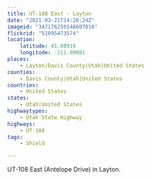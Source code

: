 ```yaml
---
title: UT-108 East - Layton
date: "2021-03-21T14:28:24Z"
imageid: "347176259148607016"
flickrid: "51095473574"
location:
    latitude: 41.08916
    longitude: -111.99881
places:
    - Layton|Davis County|Utah|United States
counties:
    - Davis County|Utah|United States
countries:
    - United States
states:
    - Utah|United States
highwaytypes:
    - Utah State Highway
highways:
    - UT-108
tags:
    - Shield

---
```

UT-108 East (Antelope Drive) in Layton.